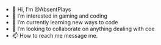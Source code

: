 - 👋 Hi, I’m @AbsentPlays
- 👀 I’m interested in gaming and coding
- 🌱 I’m currently learning new ways to code
- 💞️ I’m looking to collaborate on anything dealing with coe
- 📫 How to reach me message me.

<!---
AbsentPlays/AbsentPlays is a ✨ special ✨ repository because its `README.md` (this file) appears on your GitHub profile.
You can click the Preview link to take a look at your changes.
--->
